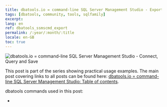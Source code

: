 ```yaml
---
title: dbatools.io = command-line SQL Server Management Studio - Export-Import
tags: [dbatools, community, tools, sqlfamily]
excerpt: 
lang: en
ref: dbatools_ssmscmd_export
permalink: /:year/:month/:title
locale: en-GB
toc: true
---
```

![dbatools.io = command-line SQL Server Management Studio - Connect, Query and Save](dbatools_ssmscmd.png)

This post is part of the series showing practical usage examples. The main post covering links to all posts can be found here: [dbatools.io = command-line SQL Server Management Studio: Table of contents](https://www.bronowski.it/blog/2020/06/dbatools-io-command-line-sql-server-management-studio-table-of-contents/).

dbatools commands used in this post:

* 
